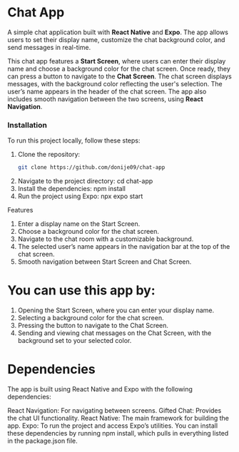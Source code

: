 # Chat App

A simple chat application built with **React Native** and **Expo**. The app allows users to set their display name, customize the chat background color, and send messages in real-time.

This chat app features a **Start Screen**, where users can enter their display name and choose a background color for the chat screen. Once ready, they can press a button to navigate to the **Chat Screen**. The chat screen displays messages, with the background color reflecting the user's selection. The user’s name appears in the header of the chat screen. The app also includes smooth navigation between the two screens, using **React Navigation**.

### Installation

To run this project locally, follow these steps:

1. Clone the repository:
   ```bash
   git clone https://github.com/donije09/chat-app

2. Navigate to the project directory: cd chat-app
3. Install the dependencies: npm install
4. Run the project using Expo: npx expo start



Features
1. Enter a display name on the Start Screen.
2. Choose a background color for the chat screen.
3. Navigate to the chat room with a customizable background.
4. The selected user’s name appears in the navigation bar at the top of the chat screen.
4. Smooth navigation between Start Screen and Chat Screen.

# You can use this app by:
1. Opening the Start Screen, where you can enter your display name.
2. Selecting a background color for the chat screen.
3. Pressing the button to navigate to the Chat Screen.
4. Sending and viewing chat messages on the Chat Screen, with the background set to your selected color.

# Dependencies
The app is built using React Native and Expo with the following dependencies:

React Navigation: For navigating between screens.
Gifted Chat: Provides the chat UI functionality.
React Native: The main framework for building the app.
Expo: To run the project and access Expo’s utilities.
You can install these dependencies by running npm install, which pulls in everything listed in the package.json file.

